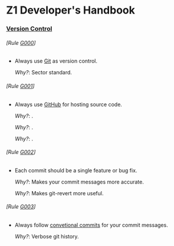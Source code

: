 # Z1 Developer's Handbook

### [Version Control](#version-control)
###### [Rule [G000](#rule-g000)]
- Always use [Git](https://git-scm.com/) as version control.

  *Why?*: Sector standard.


###### [Rule [G001](#rule-g001)]
- Always use [GitHub](https://github.com/z1digitalstudio) for hosting source code.

  *Why?*: .

  *Why?*: .

  *Why?*: .

###### [Rule [G002](#rule-g002)]
- Each commit should be a single feature or bug fix.

  *Why?*: Makes your commit messages more accurate.

  *Why?*: Makes git-revert more useful.

###### [Rule [G003](#rule-g003)]
- Always follow [convetional commits](https://www.conventionalcommits.org/en/v1.0.0-beta.2/) for your commit messages.

  *Why?*: Verbose git history.
